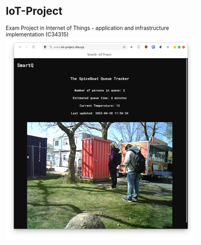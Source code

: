 # IoT-Project
Exam Project in Internet of Things - application and infrastructure implementation (C34315)
![](queue.png)
